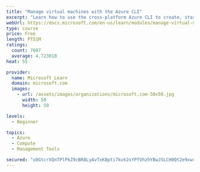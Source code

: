 ```yaml
---
title: "Manage virtual machines with the Azure CLI"
excerpt: "Learn how to use the cross-platform Azure CLI to create, start, stop, and perform other management tasks related to virtual machines in Azure."
webUrl: https://docs.microsoft.com/en-us/learn/modules/manage-virtual-machines-with-azure-cli/
type: course
price: Free
length: PT51M
ratings:
  count: 7607
  average: 4.723018
heat: 55

provider:
  name: Microsoft Learn
  domain: microsoft.com
  images:
    - url: /assets/images/organizations/microsoft.com-50x50.jpg
      width: 50
      height: 50

levels:
  - Beginner

topics:
  - Azure
  - Compute
  - Management Tools

secured: "u0GtcrXQnTPlPkZ9cBR8LyAvTxK8pti7kvk2xYPfVhzhYBwJSLCH0Qt2e9xwrtRAmA+tSKjtB7EMwpUVwgREVaNq0UoDJTk5+Vg95f2joiO0+kbFSZ2THOusXaYLvODZPip0b9Y3gBayh8ZXSOsnLyz2Qcf8UlKEM5JYqGNxsryBi/q/wgJ79YPwjwDJOURzzBv5AzPMGZNl7EpxOsmkObPahQZrFDu9zCk2a/JiooJqWIj9v8lnd3F33pzH4UFOY6lyFaCbx0AmQziw12FrFVj/sQdwERSIbfe7+gkgL0iJlfrLvs1YkDS/H4ZGugufAhvzRaLWzvzSpbWeellKumvStcmGutiSU7smB9euS9Jc0FvFp39UZrV5LR+3/8TI4hRaOSpa0w4Ek9FVcsLiUk8vu0cWl4EIdsdz+p+6Xs4=;v4RdYPB922G9zb4GqvcvVA=="
---
```


